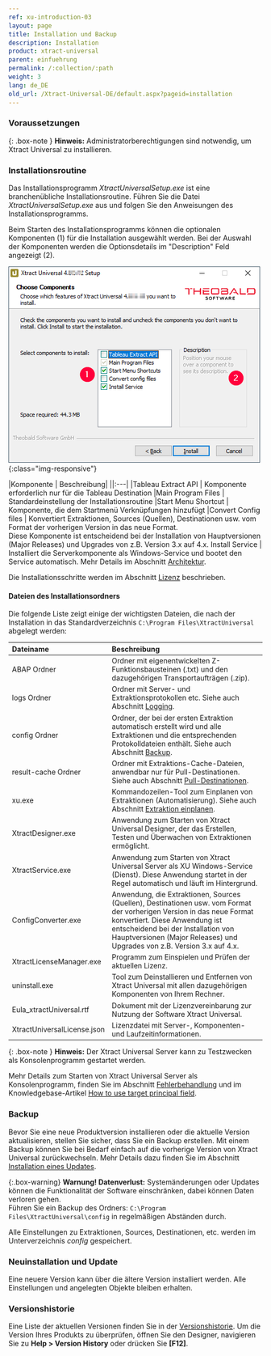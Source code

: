 ```yaml
---
ref: xu-introduction-03
layout: page
title: Installation und Backup
description: Installation
product: xtract-universal
parent: einfuehrung
permalink: /:collection/:path
weight: 3
lang: de_DE
old_url: /Xtract-Universal-DE/default.aspx?pageid=installation
---
```


### Voraussetzungen

{: .box-note }
**Hinweis:** Administratorberechtigungen sind notwendig, um Xtract Universal zu installieren.

### Installationsroutine

Das Installationsprogramm *XtractUniversalSetup.exe* ist eine branchenübliche Installationsroutine.  Führen Sie die Datei *XtractUniversalSetup.exe* aus und folgen Sie den Anweisungen des Installationsprogramms.


Beim Starten des Installationsprogramms können die optionalen Komponenten (1) für die Installation ausgewählt werden. Bei der Auswahl der Komponenten werden die Optionsdetails im "Description" Feld angezeigt (2). 

![XU-Setup](/img/content/xu/XU_Setup_2.png){:class="img-responsive"}

|Komponente | Beschreibung| 
||:---|
|Tableau Extract API | Komponente erforderlich nur für die Tableau Destination
|Main Program Files | Standardeinstellung der Installationsroutine
|Start Menu Shortcut | Komponente, die dem Startmenü Verknüpfungen hinzufügt
|Convert Config files | Konvertiert Extraktionen, Sources (Quellen), Destinationen usw. vom Format der vorherigen Version in das neue Format. <br> Diese Komponente ist entscheidend bei der Installation von Hauptversionen (Major Releases) und Upgrades von z.B. Version 3.x auf 4.x.
Install Service | Installiert die Serverkomponente als Windows-Service und bootet den Service automatisch. Mehr Details im Abschnitt [Architektur](./architektur).

Die Installationsschritte werden im Abschnitt [Lizenz](./lizenz#installieren-von-xtract-universal-lizenz---xtractuniversallicensejson) beschrieben.

#### Dateien des Installationsordners
Die folgende Liste zeigt einige der wichtigsten Dateien, die nach der Installation in das Standardverzeichnis ``C:\Program Files\XtractUniversal`` abgelegt werden:

|Dateiname | Beschreibung |
|:----|:---|
| ABAP Ordner | Ordner mit eigenentwickelten Z-Funktionsbausteinen (.txt) und den dazugehörigen Transportaufträgen (.zip).|
| logs Ordner| Ordner mit Server- und Extraktionsprotokollen etc. Siehe auch Abschnitt [Logging](../logging). |
| config Ordner | Ordner, der bei der ersten Extraktion automatisch erstellt wird und alle Extraktionen und die entsprechenden Protokolldateien enthält. Siehe auch Abschnitt [Backup](#backup). |
| result-cache Ordner | Ordner mit Extraktions-Cache-Dateien, anwendbar nur für Pull-Destinationen. Siehe auch Abschnitt [Pull-Destinationen](../xu-zielumgebungen#pull--und-push-destinationen).|
| xu.exe | Kommandozeilen-Tool zum Einplanen von Extraktionen (Automatisierung). Siehe auch Abschnitt [Extraktion einplanen](../fortgeschrittene-techniken/extraktion_einplanen). |
| XtractDesigner.exe | Anwendung zum Starten von Xtract Universal Designer, der das Erstellen, Testen und Überwachen von Extraktionen ermöglicht.|
| XtractService.exe | Anwendung zum Starten von Xtract Universal Server als XU Windows-Service (Dienst). Diese Anwendung startet in der Regel automatisch und läuft im Hintergrund. |
| ConfigConverter.exe|  Anwendung, die Extraktionen, Sources (Quellen), Destinationen usw. vom Format der vorherigen Version in das neue Format konvertiert. Diese Anwendung ist entscheidend bei der Installation von Hauptversionen (Major Releases) und Upgrades von z.B. Version 3.x auf 4.x. |
| XtractLicenseManager.exe | Programm zum Einspielen und Prüfen der aktuellen Lizenz.|
| uninstall.exe| Tool zum Deinstallieren und Entfernen von Xtract Universal mit allen dazugehörigen Komponenten von Ihrem Rechner. |
| Eula_xtractUniversal.rtf | Dokument mit der Lizenzvereinbarung zur Nutzung der Software Xtract Universal.|
| XtractUniversalLicense.json |  Lizenzdatei mit Server-, Komponenten- und Laufzeitinformationen. |

{: .box-note }
**Hinweis:** Der Xtract Universal Server kann zu Testzwecken als Konsolenprogramm 
gestartet werden. 

Mehr Details zum Starten von Xtract Universal Server als Konsolenprogramm, finden Sie im Abschnitt [Fehlerbehandlung](./fehlerbehandlung) und im Knowledgebase-Artikel [How to use target principal field](https://kb.theobald-software.com/xtract-universal/target-principal-TPN).

### Backup

Bevor Sie eine neue Produktversion installieren oder die aktuelle Version aktualisieren, stellen Sie sicher, dass Sie ein Backup erstellen. 
Mit einem Backup können Sie bei Bedarf einfach auf die vorherige Version von Xtract Universal zurückwechseln. Mehr Details dazu finden Sie im Abschnitt [Installation eines Updates](update#wie-erstelle-ich-ein-backup).

{:.box-warning}
**Warnung! Datenverlust:** Systemänderungen oder Updates können die Funktionalität der Software einschränken, dabei können Daten verloren gehen.<br>
Führen Sie ein Backup des Ordners: `C:\Program Files\XtractUniversal\config` in regelmäßigen Abständen durch.

Alle Einstellungen zu Extraktionen, Sources, Destinationen, etc. werden im Unterverzeichnis *config* gespeichert. 
	
### Neuinstallation und Update

Eine neuere Version kann über die ältere Version installiert werden. Alle Einstellungen und angelegten Objekte bleiben erhalten. 

### Versionshistorie

Eine Liste der aktuellen Versionen finden Sie in der [Versionshistorie](https://kb.theobald-software.com/version-history/xtract-universal-version-history).
Um die Version Ihres Produkts zu überprüfen, öffnen Sie den Designer, navigieren Sie zu **Help > Version History** oder drücken Sie **[F12]**.